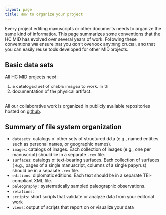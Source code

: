 ```yaml
---
layout: page
title: How to organize your project
---
```



Every project editing manuscripts or other documents needs to organize the same kind of information.  This page summarizes some conventions that the HC MID has evolved over several years of work.  Following these conventions will ensure that you don't overlook anything crucial, and that you can easily reuse tools developed for other MID projects.


## Basic data sets

All HC MID projects need:

1.  a cataloged set of citable images to work.  In th
2.  documentation of the physical artifact.



##



All our collaborative work is organized in publicly available repositories hosted on [github](https://github.com/).


## Summary of file system organization

- `datasets`: catalogs of other sets of structured data (e.g., named entities such as personal names, or geographic names).
- `images`:  catalogs of images.  Each collection of images (e.g., one per manuscript) should be in a separate `.cex` file.
- `surfaces`: catalogs of text-bearing surfaces.   Each collection of surfaces ( e.g., pages of a single manuscript, columns of a single papyrus) should be in a separate `.cex` file.
- `editions`:  diplomatic editions.  Each text should be in a separate TEI-compliant XML file.
- `paleography` :  systematically sampled paleographic observations.
- `relations`:
- `scripts`:  short scripts that validate or analyze data from your editorial work
- `views`:  output of scripts that report on or visualize your data
